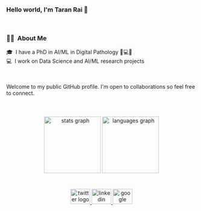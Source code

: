 ### Hello world, I'm Taran Rai 👋
<br />

### 👨‍💻 &nbsp;About Me

🎓 &nbsp;I have a PhD in AI/ML in Digital Pathology 🤖💻🔬\
💻 &nbsp;I work on Data Science and AI/ML research projects 

<br>

Welcome to my public GitHub profile. I'm open to collaborations so feel free to connect.


<br clear="both">


###

<div align="center">
  <img src="https://github-readme-stats.vercel.app/api?hide_title=false&hide_rank=false&show_icons=true&include_all_commits=true&count_private=true&disable_animations=false&theme=dracula&locale=en&hide_border=false&username=taranrai" height="150" alt="stats graph"  />
  <img src="https://github-readme-stats.vercel.app/api/top-langs?locale=en&hide_title=false&layout=compact&card_width=320&langs_count=5&theme=dracula&hide_border=false&username=taranrai" height="150" alt="languages graph"  />
</div>

<br />

###

<div align="center">
  <a href="https://twitter.com/taranraix/" target="_blank">
    <img src="https://raw.githubusercontent.com/maurodesouza/profile-readme-generator/master/src/assets/icons/social/twitter/default.svg" width="52" height="40" alt="twitter logo"  />
  </a>
  <a href="https://www.linkedin.com/in/taranrai/" target="_blank">
    <img src="https://raw.githubusercontent.com/maurodesouza/profile-readme-generator/master/src/assets/icons/social/linkedin/default.svg" width="52" height="40" alt="linkedin logo"  />
  </a>
  <a href="https://scholar.google.co.uk/citations?user=-sK0WvQAAAAJ&hl=en" target="_blank">
    <img src="https://github.com/taranrai/taranrai/blob/main/assets/Google_Scholar_logo.svg.png" width="52" height="40" alt="google scholar logo"  />
  </a>
</div>

###
